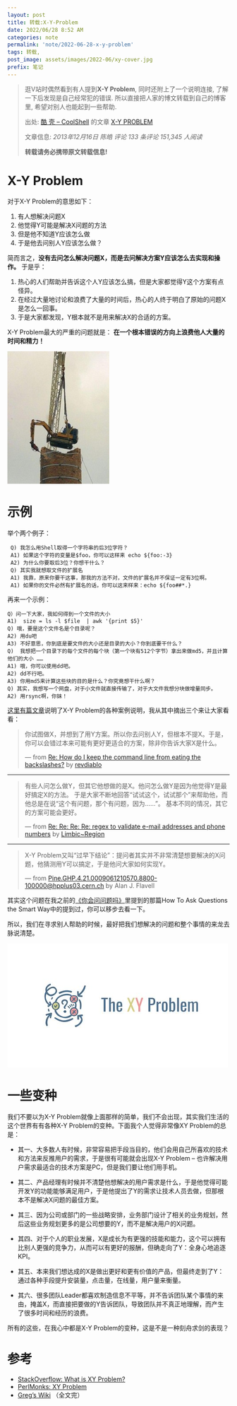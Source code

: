 ```yaml
---
layout: post
title: 转载:X-Y-Problem
date: 2022/06/28 8:52 AM
categories: note
permalink: 'note/2022-06-28-x-y-problem'
tags: 转载, 
post_image: assets/images/2022-06/xy-cover.jpg
prefix: 笔记
---
```


> 逛V站时偶然看到有人提到**X-Y Problem**, 同时还附上了一个说明连接, 了解一下后发现是自己经常犯的错误. 所以直接把人家的博文转载到自己的博客里, 希望对别人也能起到一些帮助.
> 
> 出处:  [酷 壳 – CoolShell](https://coolshell.cn/) 的文章 [X-Y PROBLEM](https://coolshell.cn/articles/10804.html)
> 
> 文章信息: *2013年12月16日  陈皓 评论 133 条评论  151,345 人阅读*
> 
> **转载请务必携带原文转载信息!**

# X-Y Problem
对于X-Y Problem的意思如下：

1. 有人想解决问题X
2. 他觉得Y可能是解决X问题的方法
3. 但是他不知道Y应该怎么做
4. 于是他去问别人Y应该怎么做？

简而言之，**没有去问怎么解决问题X，而是去问解决方案Y应该怎么去实现和操作。** 于是乎：

1. 热心的人们帮助并告诉这个人Y应该怎么搞，但是大家都觉得Y这个方案有点怪异。
2. 在经过大量地讨论和浪费了大量的时间后，热心的人终于明白了原始的问题X是怎么一回事。
3. 于是大家都发现，Y根本就不是用来解决X的合适的方案。

X-Y Problem最大的严重的问题就是： **在一个根本错误的方向上浪费他人大量的时间和精力！**

![xy-original](/assets/images/2022-06/xy-original.jpg)

# 示例
举个两个例子：

```text
 Q) 我怎么用Shell取得一个字符串的后3位字符？
 A1) 如果这个字符的变量是$foo，你可以这样来 echo ${foo:-3}
 A2) 为什么你要取后3位？你想干什么？
 Q) 其实我就想取文件的扩展名
 A1) 我靠，原来你要干这事，那我的方法不对，文件的扩展名并不保证一定有3位啊。
 A1) 如果你的文件必然有扩展名的话，你可以这来样来：echo ${foo##*.}
```

再来一个示例：
```text
Q）问一下大家，我如何得到一个文件的大小
A1)  size = ls -l $file  | awk '{print $5}'
Q) 哦，要是这个文件名是个目录呢？
A2) 用du吧
A3) 不好意思，你到底是要文件的大小还是目录的大小？你到底要干什么？
Q)  我想把一个目录下的每个文件的每个块（第一个块有512个字节）拿出来做md5，并且计算他们的大小 ……
A1) 哦，你可以使用dd吧。
A2) dd不行吧。
A3) 你用md5来计算这些块的目的是什么？你究竟想干什么啊？
Q) 其实，我想写一个网盘，对于小文件就直接传输了，对于大文件我想分块做增量同步。
A2) 用rsync啊，你妹！
```


[这里有篇文章](https://www.perlmonks.org/index.pl?node_id=542341)说明了X-Y Problem的各种案例说明，我从其中摘出三个来让大家看看：

>你试图做X，并想到了用Y方案。所以你去问别人Y，但根本不提X。于是，你可以会错过本来可能有更好更适合的方案，除非你告诉大家X是什么。
>
> — from [Re: How do I keep the command line from eating the backslashes?](http://www.perlmonks.org/index.pl?node_id=430320) by [revdiablo](http://www.perlmonks.org/index.pl?node_id=163683)

---

>有些人问怎么做Y，但其它他想做的是X。他问怎么做Y是因为他觉得Y是最好搞定X的方法。 
于是大家不断地回答“试试这个，试试那个”来帮助他，而他总是在说“这个有问题，那个有问题，因为……”。
基本不同的情况，其它的方案可能会更好。
>
> — from [Re: Re: Re: Re: regex to validate e-mail addresses and phone numbers](http://www.perlmonks.org/index.pl?node_id=327963) by [Limbic~Region](http://www.perlmonks.org/index.pl?node_id=180961)

---

> X-Y Problem又叫“过早下结论”：提问者其实并不非常清楚想要解决的X问题，他猜测用Y可以搞定，于是他问大家如何实现Y。
> 
> — from [<Pine.GHP.4.21.0009061210570.8800-100000@hpplus03.cern.ch>](http://groups.google.com/groups?hl=en&selm=Pine.GHP.4.21.0009061210570.8800-100000@hpplus03.cern.ch) by Alan J. Flavell

其实这个问题在我之前的[《你会问问题吗》](https://coolshell.cn/articles/3713.html)里提到的那篇How To Ask Questions the Smart Way中的提到过，你可以移步去看一下。

所以，我们在寻求别人帮助的时候，最好把我们想解决的问题和整个事情的来龙去脉说清楚。

![xy-problem](/assets/images/2022-06/xy-problem.jpg)

# 一些变种
我们不要以为X-Y Problem就像上面那样的简单，我们不会出现，其实我们生活的这个世界有有各种X-Y Problem的变种。下面我个人觉得非常像XY Problem的总是：

- 其一、大多数人有时候，非常容易把手段当目的，他们会用自己所喜欢的技术和方法来反推用户的需求，于是很有可能就会出现X-Y Problem – 也许解决用户需求最适合的技术方案是PC，但是我们要让他们用手机。

- 其二、产品经理有时候并不清楚他想解决的用户需求是什么，于是他觉得可能开发Y的功能能够满足用户，于是他提出了Y的需求让技术人员去做，但那根本不是解决X问题的最佳方案。

- 其三、因为公司或部门的一些战略安排，业务部门设计了相关的业务规划，然后这些业务规划更多的是公司想要的Y，而不是解决用户的X问题。

- 其四、对于个人的职业发展，X是成长为有更强的技能和能力，这个可以拥有比别人更强的竞争力，从而可以有更好的报酬，但确走向了Y：全身心地追逐KPI。

- 其五、本来我们想达成的X是做出更好和更有价值的产品，但最终走到了Y：通过各种手段提升安装量，点击量，在线量，用户量来衡量。

- 其六、很多团队Leader都喜欢制造信息不平等，并不告诉团队某个事情的来由，掩盖X，而直接把要做的Y告诉团队，导致团队并不真正地理解，而产生了很多时间和经历的浪费。

所有的这些，在我心中都是X-Y Problem的变种，这是不是一种刻舟求剑的表现？

# 参考
- [StackOverflow: What is XY Problem?](http://meta.stackoverflow.com/questions/66377/what-is-the-xy-problem)
- [PerlMonks: XY Problem](http://www.perlmonks.org/?node_id=542341)
- [Greg’s Wiki](http://mywiki.wooledge.org/XyProblem)
（全文完）